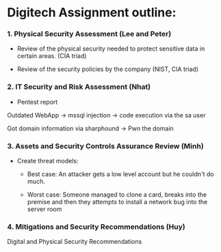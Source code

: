# Digitech Assignment outline:

### 1. Physical Security Assessment (Lee and Peter)

* Review of the physical security needed to protect sensitive data in certain areas. (CIA triad)

* Review of the security policies by the company (NIST, CIA triad)

### 2. IT Security and Risk Assessment (Nhat)

* Pentest report

Outdated WebApp -> mssql injection -> code execution via the sa user

Got domain information via sharphound -> Pwn the domain



### 3. Assets and Security Controls Assurance Review (Minh)

* Create threat models: 
  
  * Best case: An attacker gets a low level account but he couldn't do much.
  
  * Worst case: Someone managed to clone a card, breaks into the premise and then they attempts to install a network bug into the server room

### 4. Mitigations and Security Recommendations (Huy)

Digital and Physical Security Recommendations 

